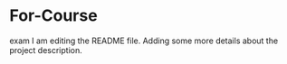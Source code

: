 # For-Course
exam
I am editing the README file. Adding some more details about the project description.
